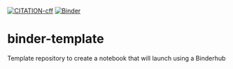[![CITATION-cff](https://github.com/dieghernan/cff-validator/actions/workflows/cff-validator.yml/badge.svg)](https://github.com/mpfl/binder-template/actions/workflows/cff-validator.yml)
[![Binder](https://binderhub.rc.nectar.org.au/badge_logo.svg)](https://binderhub.rc.nectar.org.au/v2/gh/mpfl/binder-template/HEAD)

# binder-template
Template repository to create a notebook that will launch using a Binderhub

